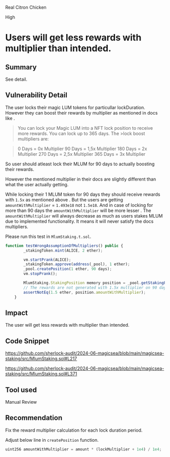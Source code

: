 Real Citron Chicken

High

# Users will get less rewards with multiplier than intended.

## Summary
See detail.

## Vulnerability Detail
The user locks their magic LUM tokens for particullar lockDuration. However they can boost their rewards by multiplier as mentioned in docs like .

>You can lock your Magic LUM into a NFT lock position to receive more rewards. You can lock up to 365 days. The >lock boost multipliers are:

>0 Days = 0x Multiplier
>90 Days = 1,5x Multiplier
>180 Days = 2x Multiplier
>270 Days = 2,5x Multiplier
>365 Days = 3x Multiplier

So user should atleast lock their MLUM for 90 days to actually boosting their rewards.

However the mentioned multiplier in their docs are slightly different than what the user actually getting.

While locking their 1 MLUM token for 90 days they should receive rewards with `1.5x` as mentioned above . But the users are getting `amountWithMultiplier` = `1.493e18`  not `1.5e18`.  And in case of locking for more than 90 days the `amountWithMultiplier` will be more lesser . The  `amountWithMultiplier` will always decrease as much as users stakes MLUM due to implemented functionality.  It means it will never satisfy the docs multipliers.

Please run this test in `MlumStaking.t.sol`.
```javascript
function testWrongAssumptionOfMultipliers() public {
        _stakingToken.mint(ALICE, 2 ether);

        vm.startPrank(ALICE);
        _stakingToken.approve(address(_pool), 1 ether);
        _pool.createPosition(1 ether, 90 days);
        vm.stopPrank();

        MlumStaking.StakingPosition memory position = _pool.getStakingPosition(1);
        // The rewards are not generated with 1.5x multiplier on 90 days lockDuration
        assertNotEq(1.5 ether, position.amountWithMultiplier);
    }
```

## Impact
The user will get less rewards with multiplier than intended.

## Code Snippet
https://github.com/sherlock-audit/2024-06-magicsea/blob/main/magicsea-staking/src/MlumStaking.sol#L217

https://github.com/sherlock-audit/2024-06-magicsea/blob/main/magicsea-staking/src/MlumStaking.sol#L371

## Tool used

Manual Review

## Recommendation
Fix the reward multiplier calculation for each lock duration period.

Adjust below line in `createPosition` function.
```javascript
uint256 amountWithMultiplier = amount * (lockMultiplier + 1e4) / 1e4;
```
